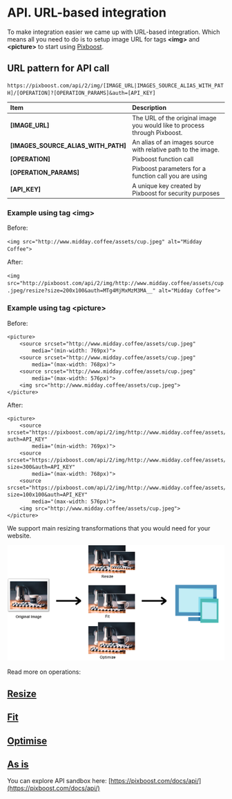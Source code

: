 # API. URL-based integration

To make integration easier we came up with URL-based integration. Which means all you need to do is to setup image URL for tags **&lt;img&gt;** and **&lt;picture&gt;** to start using [Pixboost](https://pixboost.com/).

## URL pattern for API call

`https://pixboost.com/api/2/img/[IMAGE_URL|IMAGES_SOURCE_ALIAS_WITH_PATH]/[OPERATION]?[OPERATION_PARAMS]&auth=[API_KEY]`

| Item | Description |
| :--- | :--- |
| **\[IMAGE\_URL\]** | The URL of the original image you would like to process through Pixboost. |
| **\[IMAGES\_SOURCE\_ALIAS\_WITH\_PATH\]** | An alias of an images source with relative path to the image. |
| **\[OPERATION\]** | Pixboost function call |
| **\[OPERATION\_PARAMS\]** | Pixboost parameters for a function call you are using |
| **\[API\_KEY\]** | A unique key created by Pixboost for security purposes |

### Example using tag **&lt;img&gt;**

Before:

`<img src="http://www.midday.coffee/assets/cup.jpeg" alt="Midday Coffee">`

After:

`<img src="http://pixboost.com/api/2/img/http://www.midday.coffee/assets/cup.jpeg/resize?size=200x100&auth=MTg4MjMxMzM3MA__" alt="Midday Coffee">`

### Example using tag **&lt;picture&gt;**

Before:

```markup
<picture>
    <source srcset="http://www.midday.coffee/assets/cup.jpeg" 
        media="(min-width: 769px)">
    <source srcset="http://www.midday.coffee/assets/cup.jpeg" 
        media="(max-width: 768px)">
    <source srcset="http://www.midday.coffee/assets/cup.jpeg" 
        media="(max-width: 576px)">
    <img src="http://www.midday.coffee/assets/cup.jpeg">
</picture>
```

After:

```markup
<picture>
    <source srcset="https://pixboost.com/api/2/img/http://www.midday.coffee/assets/cup.jpeg/optimise?auth=API_KEY" 
        media="(min-width: 769px)">
    <source srcset="https://pixboost.com/api/2/img/http://www.midday.coffee/assets/cup.jpeg/resize?size=300&auth=API_KEY" 
        media="(max-width: 768px)">
    <source srcset="https://pixboost.com/api/2/img/http://www.midday.coffee/assets/cup.jpeg/fit?size=100x100&auth=API_KEY" 
        media="(max-width: 576px)">
    <img src="http://www.midday.coffee/assets/cup.jpeg">
</picture>
```

We support main resizing transformations that you would need for your website.

![](../.gitbook/assets/operations-diagram-aboutpage.png)

Read more on operations:

## [Resize](resize.md)

## [Fit](fit.md)

## [Optimise](optimise.md)

## [As is](as-is.md)

You can explore API sandbox here: [https://pixboost.com/docs/api/](https://pixboost.com/docs/api/)

